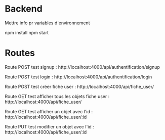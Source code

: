 # Backend

Mettre info pr variables d'environnement

npm install
npm start

# Routes

Route POST test signup :
http://localhost:4000/api/authentification/signup

Route POST test login :
http://localhost:4000/api/authentification/login

Route POST test créer fiche user :
http://localhost:4000/api/fiche_user/

Route GET test afficher tous les objets fiche user :
http://localhost:4000/api/fiche_user/

Route GET test afficher un objet avec l'id :
http://localhost:4000/api/fiche_user/:id

Route PUT test modifier un objet avec l'id :
http://localhost:4000/api/fiche_user/:id
